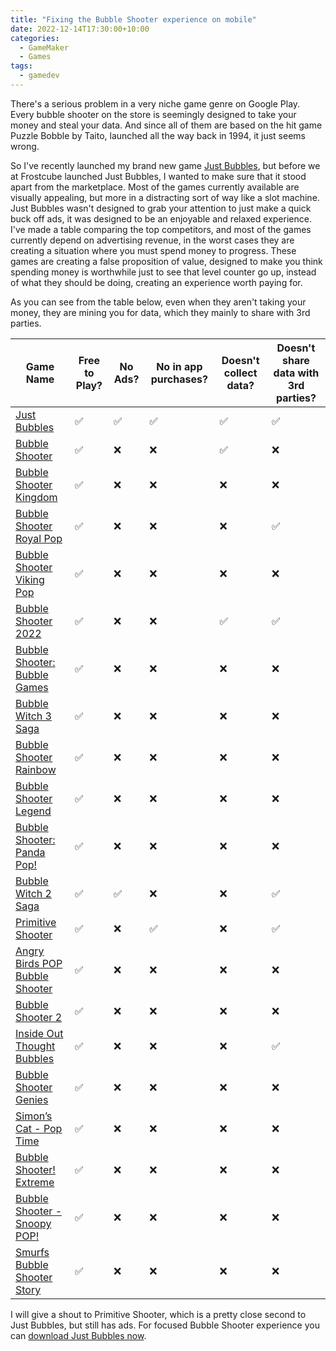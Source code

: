 ```yaml
---
title: "Fixing the Bubble Shooter experience on mobile"
date: 2022-12-14T17:30:00+10:00
categories:
  - GameMaker
  - Games
tags:
  - gamedev
---
```


There's a serious problem in a very niche game genre on Google Play. Every bubble shooter on the store is seemingly designed to take your money and steal your data. And since all of them are based on the hit game Puzzle Bobble by Taito, launched all the way back in 1994, it just seems wrong.

So I've recently launched my brand new game [Just Bubbles](https://frostcube.com/post/just-bubbles/), but before we at Frostcube launched Just Bubbles, I wanted to make sure that it stood apart from the marketplace. Most of the games currently available are visually appealing, but more in a distracting sort of way like a slot machine. Just Bubbles wasn't designed to grab your attention to just make a quick buck off ads, it was designed to be an enjoyable and relaxed experience. I've made a table comparing the top competitors, and most of the games currently depend on advertising revenue, in the worst cases they are creating a situation where you must spend money to progress. These games are creating a false proposition of value, designed to make you think spending money is worthwhile just to see that level counter go up, instead of what they should be doing, creating an experience worth paying for.

As you can see from the table below, even when they aren't taking your money, they are mining you for data, which they mainly to share with 3rd parties.

| Game Name                                                                                                                 | Free to Play?      | No Ads?            | No in app purchases? | Doesn't collect data? | Doesn't share data with 3rd parties? |
| ------------------------------------------------------------------------------------------------------------------------- | ------------------ | ------------------ | -------------------- | --------------------- | ------------------------------------ |
| [Just Bubbles](https://play.google.com/store/apps/details?id=com.frostcube.justbubbles)                                   | :white_check_mark: | :white_check_mark: | :white_check_mark:   | :white_check_mark:    | :white_check_mark:                   |
| [Bubble Shooter](https://play.google.com/store/apps/details?id=bubbleshooter.orig)                                        | :white_check_mark: | :x:                | :x:                  | :white_check_mark:    | :x:                                  |
| [Bubble Shooter Kingdom](https://play.google.com/store/apps/details?id=com.bigcool.puzzle.bubbleshooterkingdom)           | :white_check_mark: | :x:                | :x:                  | :x:                   | :x:                                  |
| [Bubble Shooter Royal Pop](https://play.google.com/store/apps/details?id=linkdesks.bubblegames.bubbleshooter.royal.pop)   | :white_check_mark: | :x:                | :x:                  | :x:                   | :white_check_mark:                   |
| [Bubble Shooter Viking Pop](https://play.google.com/store/apps/details?id=linkdesks.pop.bubblegames.bubbleshooter)        | :white_check_mark: | :x:                | :x:                  | :x:                   | :x:                                  |
| [Bubble Shooter 2022](https://play.google.com/store/apps/details?id=com.oneup.ball.shooting.blast.free)                   | :white_check_mark: | :x:                | :x:                  | :white_check_mark:    | :white_check_mark:                   |
| [Bubble Shooter: Bubble Games](https://play.google.com/store/apps/details?id=com.matching.bubble.pop.bubble.shooter)      | :white_check_mark: | :x:                | :x:                  | :x:                   | :x:                                  |
| [Bubble Witch 3 Saga](https://play.google.com/store/apps/details?id=com.king.bubblewitch3)                                | :white_check_mark: | :x:                | :x:                  | :x:                   | :x:                                  |
| [Bubble Shooter Rainbow](https://play.google.com/store/apps/details?id=com.blackout.bubble)                               | :white_check_mark: | :x:                | :x:                  | :x:                   | :x:                                  |
| [Bubble Shooter Legend](https://play.google.com/store/apps/details?id=com.linkdesks.iBubble)                              | :white_check_mark: | :x:                | :x:                  | :x:                   | :x:                                  |
| [Bubble Shooter: Panda Pop!](https://play.google.com/store/apps/details?id=com.sgn.pandapop.gp)                           | :white_check_mark: | :x:                | :x:                  | :x:                   | :x:                                  |
| [Bubble Witch 2 Saga](https://play.google.com/store/apps/details?id=com.midasplayer.apps.bubblewitchsaga2)                | :white_check_mark: | :white_check_mark: | :x:                  | :x:                   | :white_check_mark:                   |
| [Primitive Shooter](https://play.google.com/store/apps/details?id=game.bubble.shooter.dragon.pop)                         | :white_check_mark: | :x:                | :white_check_mark:   | :x:                   | :white_check_mark:                   |
| [Angry Birds POP Bubble Shooter](https://play.google.com/store/apps/details?id=com.rovio.ABstellapop)                     | :white_check_mark: | :x:                | :x:                  | :x:                   | :x:                                  |
| [Bubble Shooter 2](https://play.google.com/store/apps/details?id=shooter.two.purple)                                      | :white_check_mark: | :x:                | :x:                  | :x:                   | :x:                                  |
| [Inside Out Thought Bubbles](https://play.google.com/store/apps/details?id=com.disney.thoughtbubbles_goo)                 | :white_check_mark: | :x:                | :x:                  | :x:                   | :white_check_mark:                   |
| [Bubble Shooter Genies](https://play.google.com/store/apps/details?id=com.linkdesks.bubblegames.bubbleshooter)            | :white_check_mark: | :x:                | :x:                  | :x:                   | :x:                                  |
| [Simon’s Cat - Pop Time](https://play.google.com/store/apps/details?id=com.strawdogstudios.simonscatpoptime)              | :white_check_mark: | :x:                | :x:                  | :x:                   | :x:                                  |
| [Bubble Shooter! Extreme](https://play.google.com/store/apps/details?id=bubble.shooter.exxtreme)                          | :white_check_mark: | :x:                | :x:                  | :x:                   | :x:                                  |
| [Bubble Shooter - Snoopy POP!](https://play.google.com/store/apps/details?id=com.jamcity.snoopypop)                       | :white_check_mark: | :x:                | :x:                  | :x:                   | :x:                                  |
| [Smurfs Bubble Shooter Story](https://play.google.com/store/apps/details?id=com.sonypicturestelevision.smurfslostvillage) | :white_check_mark: | :x:                | :x:                  | :x:                   | :x:                                  |

I will give a shout to Primitive Shooter, which is a pretty close second to Just Bubbles, but still has ads. For focused Bubble Shooter experience you can [download Just Bubbles now](https://frostcube.com/post/just-bubbles/).
